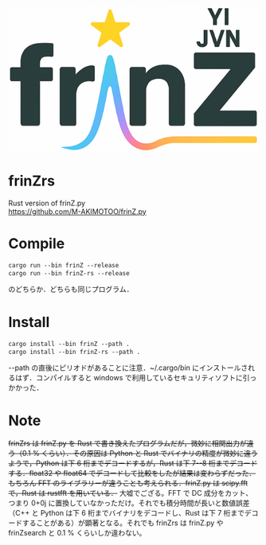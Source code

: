 ![](./src/frinZlogo.png)

# frinZrs
Rust version of frinZ.py  
https://github.com/M-AKIMOTOO/frinZ.py

# Compile
```
cargo run --bin frinZ --release  
cargo run --bin frinZ-rs --release
```
のどちらか．どちらも同じプログラム．

# Install  
```
cargo install --bin frinZ --path .  
cargo install --bin frinZ-rs --path .
```
--path の直後にピリオドがあることに注意．~/.cargo/bin にインストールされるはず．コンパイルすると windows で利用しているセキュリティソフトに引っかかった．

# Note
~~frinZrs は frinZ.py を Rust で書き換えたプログラムだが，微妙に相関出力が違う（0.1 % くらい）．その原因は Python と Rust でバイナリの精度が微妙に違うようで，Python は下 6 桁までデコードするが，Rust は下 7--8 桁までデコードする．float32 や float64 でデコードして比較をしたが結果は変わらずだった．もちろん FFT のライブラリーが違うことも考えられる．frinZ.py は scipy.fft で，Rust は rustfft を用いている．~~
大嘘でござる。FFT で DC 成分をカット、つまり 0+0j に置換していなかっただけ。それでも積分時間が長いと数値誤差（C++ と Python は下 6 桁までバイナリをデコードし、Rust は下 7 桁までデコードすることがある）が顕著となる。それでも frinZrs は frinZ.py や frinZsearch と 0.1 % くらいしか違わない。
